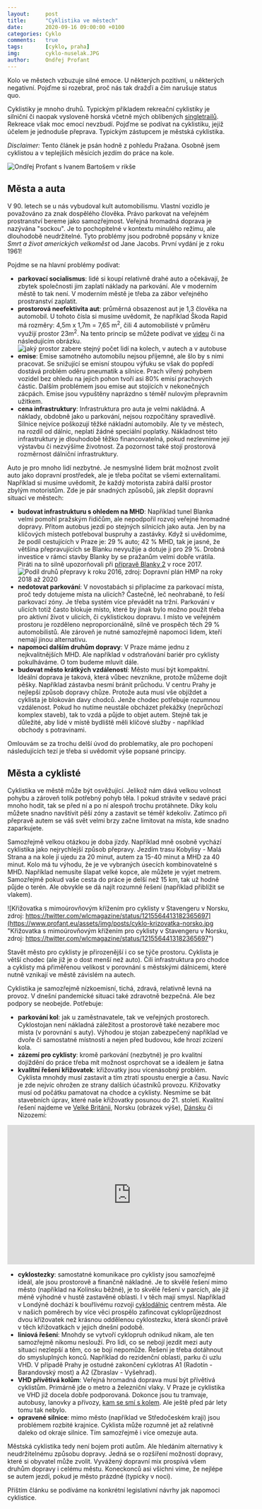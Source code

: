 ```yaml
---
layout:     post
title:      "Cyklistika ve městech"
date:       2020-09-16 09:00:00 +0100
categories: Cyklo
comments:   true
tags:       [cyklo, praha]
img:        cyklo-nuselak.JPG
author:     Ondřej Profant
---
```


Kolo ve městech vzbuzuje silné emoce. U některých pozitivní, u některých negativní. Pojďme si rozebrat, proč nás tak dražďí a čím narušuje status quo.

<!--more-->

Cyklistiky je mnoho druhů. Typickým příkladem rekreační cyklistiky je silniční či naopak vysloveně horská včetně mých oblíbených [singletrailů](https://cs.wikipedia.org/wiki/Singletrail). Rekreace však moc emocí nevzbudí. Pojďme se podívat na cyklistiku, jejiž účelem je jednoduše přeprava. Typickým zástupcem je městská cyklistika.

*Disclaimer:* Tento článek je psán hodně z pohledu Pražana. Osobně jsem cyklistou a v teplejších měsících jezdím do práce na kole.

![Ondřej Profant s Ivanem Bartošem v rikše](https://www.profant.eu/assets/img/posts/cyklo-ivan-ondra.jpg "Ondřej Profant s Ivanem Bartošem v rikše")

## Města a auta

V 90. letech se u nás vybudoval kult automobilismu. Vlastní vozidlo je považováno za znak dospělého člověka. Právo parkovat na veřejném prostranství bereme jako samozřejmost. Veřejná hromadná doprava je nazývána "sockou". Je to pochopitelné v kontextu minulého režimu, ale dlouhodobě neudržitelné. Tyto problémy jsou podrobně popsány v knize *Smrt a život amerických velkoměst* od Jane Jacobs. První vydání je z roku 1961! 

Pojdme se na hlavní problémy podívat:

- **parkovací socialismus**: lidé si koupí relativně drahé auto a očekávají, že zbytek společnosti jim zaplatí náklady na parkování. Ale v moderním městě to tak není. V moderním městě je třeba za zábor veřejného prostranství zaplatit.
- **prostorová neefektivita aut**: průměrná obsazenost aut je 1,3 člověka na automobil. U tohoto čísla si musíme uvědomit, že například Škoda Rapid má rozměry: 4,5m x 1,7m = 7,65 m<sup>2</sup>, čili 4 automobilisté v průměru využijí prostor 23m<sup>2</sup>. Na tento princip se můžete podívat ve [videu][prostor] či na následujícím obrázku.
![jaký prostor zabere stejný počet lidí na kolech, v autech a v autobuse](https://streets.mn/wp-content/uploads/2014/04/Travel_Footprint.png "jaký prostor zabere stejný počet lidí na kolech, v autech a v autobuse, zdroj: streets.mn")
- **emise**: Emise samotného automobilu nejsou příjemné, ale šlo by s nimi pracovat. Se snižující se emisní stoupou výfuku se však do popředí dostává problém oděru pneumatik a silnice. Prach vířený pohybem vozidel bez ohledu na jejich pohon tvoří asi 80% emisí prachových částic. Dalším problémem jsou emise aut stojících v nekonečných zácpách. Emise jsou vypuštěny naprázdno s téměř nulovým přepravním užitkem.
- **cena infrastruktury**: Infrastruktura pro auta je velmi nakládná. A náklady, obdobně jako u parkování, nejsou rozpočítány spravedlivě. Silnice nejvíce poškozují těžké nákladní automobily. Ale ty ve městech, na rozdíl od dálnic, neplatí žádné speciální poplatky. Nákladnost této infrastruktury je dlouhodobě těžko financovatelná, pokud nezlevníme její výstavbu či nezvýšíme životnost. Za pozornost také stojí prostorová rozměrnost dálniční infrastruktury.

Auto je pro mnoho lidí nezbytné. Je nesmyslné lidem brát možnost zvolit auto jako dopravní prostředek, ale je třeba počítat se všemi externalitami. Například si musíme uvědomit, že každý motorista zabírá další prostor zbylým motoristům. Zde je pár snadných způsobů, jak zlepšit dopravní situaci ve městech:

- **budovat infrastrukturu s ohledem na MHD**: Například tunel Blanka velmi pomohl pražským řidičům, ale nepodpořil rozvoj veřejné hromadné dopravy. Přitom autobus jezdí po stejných silnicích jako auta. Jen by na klíčových místech potřeboval buspruhy a zastávky. Když si uvědomíme, že podíl cestujících v Praze je: 29 % auto; 42 % MHD, tak je jasné, že většina přepravujících se Blanku nevyužije a dotuje ji pro 29 %. Drobná investice v rámci stavby Blanky by se pražanům velmi dobře vrátila. Piráti na to silně upozorňovali při [přípravě Blanky 2][mestsky-okruh] v roce 2017.
![Podíl druhů přepravy k roku 2016, zdroj: Dopravní plán HMP na roky 2018 až 2020](https://www.profant.eu/assets/img/posts/cyklo-modal-share-2016.png "Podíl druhů přepravy k roku 2016, zdroj: Dopravní plán HMP na roky 2018 až 2020")
- **nedotovat parkování**: V novostabách si připlacíme za parkovací místa, proč tedy dotujeme místa na ulicích? Častečně, leč neohrabaně, to řeší parkovací zóny. Je třeba systém více převádět na tržní. Parkování v ulicích totiž často blokuje místo, které by jinak bylo možno použít třeba pro aktivní život v ulicích, či cyklistickou dopravu. I místo ve veřejném prostoru je rozděleno neproporcionálně, silně ve prospěch těch 29 % automobilistů. Ale zároveň je nutné samozřejmě napomoci lidem, kteří nemají jinou alternativu. 
- **napomoci dalším druhům dopravy**: V Praze máme jednu z nejkvalitnějších MHD. Ale například v odstraňování bariér pro cyklisty pokulháváme. O tom budeme mluvit dále. 
- **budovat město krátkých vzdáleností**: Město musí být kompaktní. Ideální doprava je taková, která vůbec nevznikne, protože můžeme dojít pěšky. Například zástavba nesmí bránit průchodu. V centru Prahy je nejlepší způsob dopravy chůze. Protože auta musí vše objíždet a cyklista je blokován davy chodců. Jenže chodec potřebuje rozumnou vzdálenost. Pokud ho nutíme neustále obcházet překážky (neprůchozí komplex staveb), tak to vzdá a půjde to objet autem. Stejně tak je důležité, aby lidé v místě bydliště měli klíčové služby - například obchody s potravinami.

Omlouvám se za trochu delší úvod do problematiky, ale pro pochopení následujících tezí je třeba si uvědomit výše popsané principy.

## Města a cyklisté

Cyklistika ve městě může být osvěžující. Jelikož nám dává velkou volnost pohybu a zároveň tolik potřebný pohyb těla. I pokud strávíte v sedavé práci mnoho hodit, tak se před ní a po ní alespoň trochu protáhnete. Díky kolu můžete snadno navštívit pěší zóny a zastavit se téměř kdekoliv. Zatímco při přepravě autem se váš svět velmi brzy začne limitovat na místa, kde snadno zaparkujete.

Samozřejmě velkou otázkou je doba jízdy. Například mně osobně vychází cyklistika jako nejrychlejší způsob přepravy. Jezdím trasu Kobylisy - Malá Strana a na kole jí ujedu za 20 minut, autem za 15-40 minut a MHD za 40 minut. Kolo má tu výhodu, že je ve vybraných úsecích kombinovatelné s MHD. Například nemusíte šlapat velké kopce, ale můžete je vyjet metrem. Samozřejmě pokud vaše cesta do práce je delší než 15 km, tak už hodně půjde o terén. Ale obvykle se dá najít rozumné řešení (například přiblížit se vlakem).

![Křižovatka s mimoúrovňovým křížením pro cyklisty v Stavengeru v Norsku, zdroj: https://twitter.com/wlcmagazine/status/1215564413182365697](https://www.profant.eu/assets/img/posts/cyklo-krizovatka-norsko.jpg "Křižovatka s mimoúrovňovým křížením pro cyklisty v Stavengeru v Norsku, zdroj: https://twitter.com/wlcmagazine/status/1215564413182365697")

Stavět město pro cyklisty je přirozenější i co se týče prostoru. Cyklista je větší chodec (ale již je o dost menší než auto). Čili infrastruktura pro chodce a cyklisty má přiměřenou velikost v porovnání s městskými dálnicemi, které nutně vznikají ve městě závislém na autech.

Cyklistika je samozřejmě nízkoemisní, tichá, zdravá, relativně levná na provoz. V dnešní pandemické situaci také zdravotně bezpečná. Ale bez podpory se neobejde. Potřebuje:

- **parkování kol**: jak u zaměstnavatele, tak ve veřejných prostorech. Cyklostojan není nákladná záležitost a prostorově také nezabere moc místa (v porovnání s auty). Výhodou je stojan zabezpečený například ve dvoře či samostatné místnosti a nejen před budovou, kde hrozí zcizení kola.
- **zázemí pro cyklisty**: kromě parkování (nezbytné) je pro kvalitní dojíždění do práce třeba mít možnost osprchovat se a ideálem je šatna
- **kvalitní řešení křižovatek**: křižovatky jsou vícenásobný problém. Cyklista mnohdy musí zastavit a tím ztratí spoustu energie a času. Navíc je zde nejvíc ohrožen ze strany dalších účastníků provozu. Křižovatky musí od počátku pamatovat na chodce a cyklisty. Nesmíme se bát stavebních úprav, které naše křižovatky posunou do 21. století. Kvalitní řešení najdeme ve [Velké Británii][cambridge], Norsku (obrázek výše), [Dánsku](https://prahounakole.cz/2020/07/kodanske-krizovatky-setri-misto/) či Nizozemí: 

<iframe width="560" height="315" src="https://www.youtube.com/embed/FR5l48_h5Eo?controls=0" frameborder="0" allow="accelerometer; autoplay; clipboard-write; encrypted-media; gyroscope; picture-in-picture" allowfullscreen></iframe>

- **cyklostezky**: samostatné komunikace pro cyklisty jsou samozřejmě ideál, ale jsou prostorově a finančně nákladné. Je to skvělé řešení mimo město (například na Kolínsku běžné), je to skvělé řešení v parcích, ale již méně výhodné v hustě zastavěné oblasti. I v těch mají smysl. Například v Londýně dochází k bouřlivému rozvoji [cyklodálnic][cyklodalnice] centrem města. Ale v našich poměrech by více věci prospělo zafincovat cykloprůjezdnost dvou křížovatek než krásnou oddělenou cyklostezku, která skončí právě v těch křižovatkách v jejich dnešní podobě.
- **liniová řešení**: Mnohdy se vytvoří cyklopruh odnikud nikam, ale ten samozřejmě nikomu neslouží. Pro lidi, co se nebojí jezdit mezi auty situaci nezlepší a těm, co se bojí nepomůže. Řešení je třeba dotáhnout do smysluplných konců. Například do rezidenční oblasti, parku či uzlu VHD. V případě Prahy je ostudné zakončení cyklotras A1 (Radotín - Barandovský most) a A2 (Zbraslav - Vyšehrad). 
- **VHD přívětivá kolům**: Veřejná hromadná doprava musí být přívětivá cyklistům. Primárně jde o metro a železniční vlaky. V Praze je cyklistika ve VHD již docela dobře podporovaná. Dokonce jsou tu tramvaje, autobusy, lanovky a přívozy, [kam se smí s kolem][dpp-s-kolem]. Ale ještě před pár lety tomu tak nebylo.
- **opravené silnice**: mimo město (například ve Středočeském kraji) jsou problémem rozbité krajnice. Cyklista může rozumně jet až relativně daleko od okraje silnice. Tím samozřejmě i více omezuje auta. 

Městská cyklistika tedy není bojem proti autům. Ale hledáním alternativy k neudržitelnému způsobu dopravy. Jedná se o rozšíření možností dopravy, které si obyvatel může zvolit. Vyvážený dopravní mix prospívá všem druhům dopravy i celému městu. Koneckonců asi všichni víme, že nejlépe se autem jezdí, pokud je město prázdné (typicky v noci).

Příštím článku se podíváme na konkrétní legislativní návrhy jak napomoci cyklistice.


[cyklodalnice]: https://prahounakole.cz/2012/07/cyklodalnice/
[dpp-s-kolem]: https://www.dpp.cz/skolem/
[mestsky-okruh]: https://github.com/Kedrigern/prezentace-cs/blob/master/mestsky-okruh/mo-zhmp.pdf
[cambridge]: https://www.thisismoney.co.uk/money/cars/article-8580069/UKs-Dutch-style-roundabout-opens-today-Cambridge.html
[prostor]: https://www.fastcompany.com/3063344/these-animated-videos-show-just-how-much-space-cars-waste-in-our-cities

